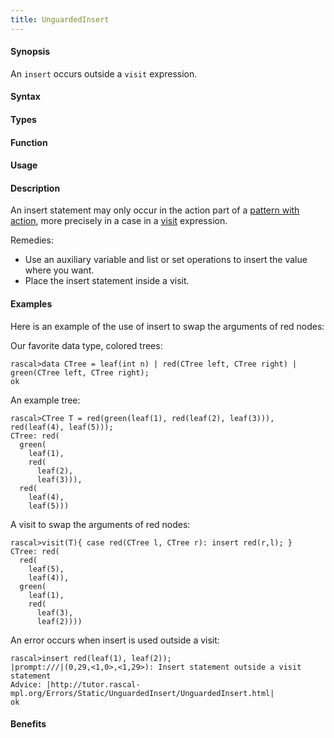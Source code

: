 ```yaml
---
title: UnguardedInsert
---
```


#### Synopsis

An `insert` occurs outside a `visit` expression.

#### Syntax

#### Types

#### Function
       
#### Usage

#### Description

An insert statement may only occur in the action part of a [pattern with action](/docs/Rascal/Expressions/Visit/PatternWithAction), 
more precisely in a case in a 
[visit](/docs/Rascal/Expressions/Visit) expression. 

Remedies:

*  Use an auxiliary variable and list or set operations to insert the value where you want.
*  Place the insert statement inside a visit.

#### Examples

Here is an example of the use of insert to swap the arguments of red nodes:

Our favorite data type, colored trees:

```rascal-shell
rascal>data CTree = leaf(int n) | red(CTree left, CTree right) | green(CTree left, CTree right);
ok
```
An example tree:

```rascal-shell
rascal>CTree T = red(green(leaf(1), red(leaf(2), leaf(3))), red(leaf(4), leaf(5)));
CTree: red(
  green(
    leaf(1),
    red(
      leaf(2),
      leaf(3))),
  red(
    leaf(4),
    leaf(5)))
```
A visit to swap the arguments of red nodes:

```rascal-shell
rascal>visit(T){ case red(CTree l, CTree r): insert red(r,l); }
CTree: red(
  red(
    leaf(5),
    leaf(4)),
  green(
    leaf(1),
    red(
      leaf(3),
      leaf(2))))
```
An error occurs when insert is used outside a visit:

```rascal-shell
rascal>insert red(leaf(1), leaf(2));
|prompt:///|(0,29,<1,0>,<1,29>): Insert statement outside a visit statement
Advice: |http://tutor.rascal-mpl.org/Errors/Static/UnguardedInsert/UnguardedInsert.html|
ok
```

#### Benefits


